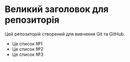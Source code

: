 # Великий заголовок для репозиторія

Цей репозиторій створений для вивчення Git та GitHub.

- Це список №1
- Це список №2
- Це список №3
